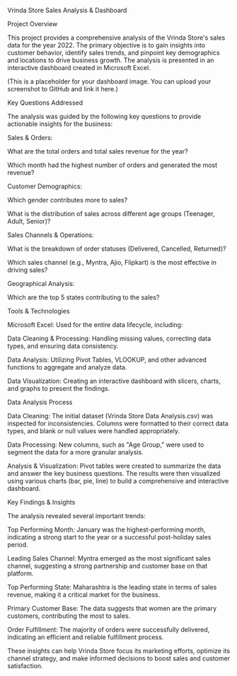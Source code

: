 Vrinda Store Sales Analysis & Dashboard

Project Overview

This project provides a comprehensive analysis of the Vrinda Store's sales data for the year 2022. The primary objective is to gain insights into customer behavior, identify sales trends, and pinpoint key demographics and locations to drive business growth. The analysis is presented in an interactive dashboard created in Microsoft Excel.

(This is a placeholder for your dashboard image. You can upload your screenshot to GitHub and link it here.)

Key Questions Addressed

The analysis was guided by the following key questions to provide actionable insights for the business:

Sales & Orders:

What are the total orders and total sales revenue for the year?

Which month had the highest number of orders and generated the most revenue?

Customer Demographics:

Which gender contributes more to sales?

What is the distribution of sales across different age groups (Teenager, Adult, Senior)?

Sales Channels & Operations:

What is the breakdown of order statuses (Delivered, Cancelled, Returned)?

Which sales channel (e.g., Myntra, Ajio, Flipkart) is the most effective in driving sales?

Geographical Analysis:

Which are the top 5 states contributing to the sales?

Tools & Technologies

Microsoft Excel: Used for the entire data lifecycle, including:

Data Cleaning & Processing: Handling missing values, correcting data types, and ensuring data consistency.

Data Analysis: Utilizing Pivot Tables, VLOOKUP, and other advanced functions to aggregate and analyze data.

Data Visualization: Creating an interactive dashboard with slicers, charts, and graphs to present the findings.

Data Analysis Process

Data Cleaning: The initial dataset (Vrinda Store Data Analysis.csv) was inspected for inconsistencies. Columns were formatted to their correct data types, and blank or null values were handled appropriately.

Data Processing: New columns, such as "Age Group," were used to segment the data for a more granular analysis.

Analysis & Visualization: Pivot tables were created to summarize the data and answer the key business questions. The results were then visualized using various charts (bar, pie, line) to build a comprehensive and interactive dashboard.

Key Findings & Insights

The analysis revealed several important trends:

Top Performing Month: January was the highest-performing month, indicating a strong start to the year or a successful post-holiday sales period.

Leading Sales Channel: Myntra emerged as the most significant sales channel, suggesting a strong partnership and customer base on that platform.

Top Performing State: Maharashtra is the leading state in terms of sales revenue, making it a critical market for the business.

Primary Customer Base: The data suggests that women are the primary customers, contributing the most to sales.

Order Fulfillment: The majority of orders were successfully delivered, indicating an efficient and reliable fulfillment process.

These insights can help Vrinda Store focus its marketing efforts, optimize its channel strategy, and make informed decisions to boost sales and customer satisfaction.

